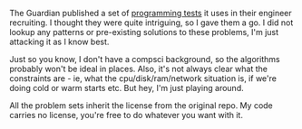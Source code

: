 The Guardian published a set of [programming tests](https://github.com/guardian/pairing-tests) it uses in their engineer recruiting. I thought they were quite intriguing, so I gave them a go. I did not lookup any patterns or pre-existing solutions to these problems, I'm just attacking it as I know best.

Just so you know, I don't have a compsci background, so the algorithms probably won't be ideal in places. Also, it's not always clear what the constraints are - ie, what the cpu/disk/ram/network situation is, if we're doing cold or warm starts etc. But hey, I'm just playing around.

All the problem sets inherit the license from the original repo. My code carries no license, you're free to do whatever you want with it.